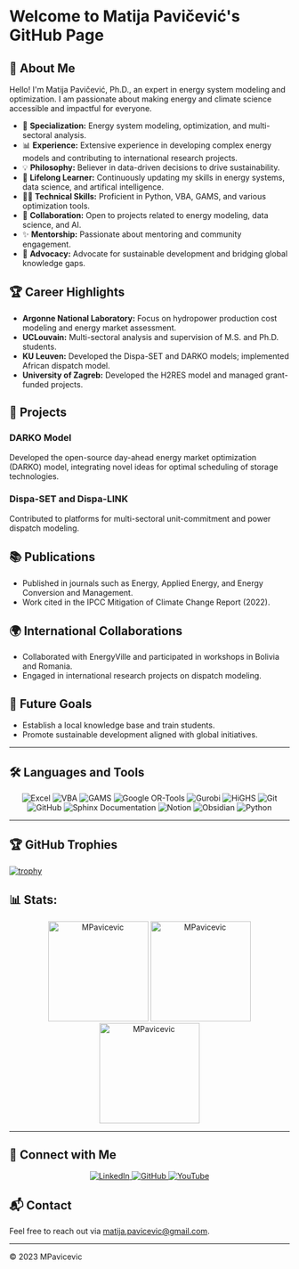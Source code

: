 # Welcome to Matija Pavičević's GitHub Page

## 💫 About Me
Hello! I'm Matija Pavičević, Ph.D., an expert in energy system modeling and optimization. I am passionate about making energy and climate science accessible and impactful for everyone.

- 🔬 **Specialization:** Energy system modeling, optimization, and multi-sectoral analysis.
- 📊 **Experience:** Extensive experience in developing complex energy models and contributing to international research projects.
- 💡 **Philosophy:** Believer in data-driven decisions to drive sustainability.
- 🌱 **Lifelong Learner:** Continuously updating my skills in energy systems, data science, and artifical intelligence.
- 👨‍💻 **Technical Skills:** Proficient in Python, VBA, GAMS, and various optimization tools.
- 🤝 **Collaboration:** Open to projects related to energy modeling, data science, and AI.
- ✨ **Mentorship:** Passionate about mentoring and community engagement.
- 💪 **Advocacy:** Advocate for sustainable development and bridging global knowledge gaps.

## 🏆 Career Highlights
- **Argonne National Laboratory:** Focus on hydropower production cost modeling and energy market assessment.
- **UCLouvain:** Multi-sectoral analysis and supervision of M.S. and Ph.D. students.
- **KU Leuven:** Developed the Dispa-SET and DARKO models; implemented African dispatch model.
- **University of Zagreb:** Developed the H2RES model and managed grant-funded projects.

## 🚀 Projects
### DARKO Model
Developed the open-source day-ahead energy market optimization (DARKO) model, integrating novel ideas for optimal scheduling of storage technologies.

### Dispa-SET and Dispa-LINK
Contributed to platforms for multi-sectoral unit-commitment and power dispatch modeling.

## 📚 Publications
- Published in journals such as Energy, Applied Energy, and Energy Conversion and Management.
- Work cited in the IPCC Mitigation of Climate Change Report (2022).

## 🌍 International Collaborations
- Collaborated with EnergyVille and participated in workshops in Bolivia and Romania.
- Engaged in international research projects on dispatch modeling.

## 🎯 Future Goals
- Establish a local knowledge base and train students.
- Promote sustainable development aligned with global initiatives.

---

## 🛠️ Languages and Tools
<div align="center">
  <img src="https://img.shields.io/badge/Excel-217346?style=for-the-badge&logo=microsoft-excel&logoColor=white" alt="Excel"/>
  <img src="https://img.shields.io/badge/VBA-217346?style=for-the-badge&logo=microsoft&logoColor=white" alt="VBA"/>
  <img src="https://img.shields.io/badge/GAMS-00599C?style=for-the-badge&logo=data:image/png;base64,iVBORw0KGgoAAAANSUhEUgAAABAAAAAQCAYAAAAf8/9hAAAACXBIWXMAAAsTAAALEwEAmpwYAAAAIGNIUk0AAHomAACAgwAA+gAAIDoAAK4AAEwAAAEpACoXGZgAAAAHdElNRQfmCw0QKQ0hW8YjAAAAI0lEQVQoz2NgGAWjYBSMglEwCkSxFpKJqYGBgWJRo2BgaGJQAAAwA+uQWf7AAAAABJRU5ErkJggg==" alt="GAMS"/>
  <img src="https://img.shields.io/badge/Google%20OR--Tools-4285F4?style=for-the-badge&logo=google&logoColor=white" alt="Google OR-Tools"/>
  <img src="https://img.shields.io/badge/Gurobi-FF6C37?style=for-the-badge&logo=data:image/png;base64,iVBORw0KGgoAAAANSUhEUgAAABAAAAAQCAYAAAAf8/9hAAAACXBIWXMAAAsTAAALEwEAmpwYAAAAIGNIUk0AAHomAACAgwAA+gAAIDoAAK4AAEwAAAEpACoXGZgAAAAHdElNRQfmCw0QKQ0hW8YjAAAAI0lEQVQoz2NgGAWjYBSMglEwCkSxFpKJqYGBgWJRo2BgaGJQAAAwA+uQWf7AAAAABJRU5ErkJggg==" alt="Gurobi"/>
  <img src="https://img.shields.io/badge/HiGHS-FF6C37?style=for-the-badge&logo=data:image/png;base64,iVBORw0KGgoAAAANSUhEUgAAABAAAAAQCAYAAAAf8/9hAAAACXBIWXMAAAsTAAALEwEAmpwYAAAAIGNIUk0AAHomAACAgwAA+gAAIDoAAK4AAEwAAAEpACoXGZgAAAAHdElNRQfmCw0QKQ0hW8YjAAAAI0lEQVQoz2NgGAWjYBSMglEwCkSxFpKJqYGBgWJRo2BgaGJQAAAwA+uQWf7AAAAABJRU5ErkJggg==" alt="HiGHS"/>
  <img src="https://img.shields.io/badge/Git-F05032?style=for-the-badge&logo=git&logoColor=white" alt="Git"/>
  <img src="https://img.shields.io/badge/GitHub-181717?style=for-the-badge&logo=github&logoColor=white" alt="GitHub"/>
  <img src="https://img.shields.io/badge/Sphinx-3F528E?style=for-the-badge&logo=sphinx&logoColor=white" alt="Sphinx Documentation"/>
  <img src="https://img.shields.io/badge/Notion-000000?style=for-the-badge&logo=notion&logoColor=white" alt="Notion"/>
  <img src="https://img.shields.io/badge/Obsidian-483699?style=for-the-badge&logo=obsidian&logoColor=white" alt="Obsidian"/>
  <img src="https://img.shields.io/badge/Python-3776AB?style=for-the-badge&logo=python&logoColor=white" alt="Python"/>
  <!-- Add more badges as needed -->
</div>

---

## 🏆 GitHub Trophies
[![trophy](https://github-profile-trophy.vercel.app/?username=MPavicevic&theme=onedark)](https://github.com/ryo-ma/github-profile-trophy)

## 📊 Stats:
<div align="center">
  <img height="180em" src="https://github-readme-stats.vercel.app/api/top-langs/?username=MPavicevic&layout=compact&theme=cobalt" alt="MPavicevic" />
  <img height="180em" src="https://github-readme-stats.vercel.app/api?username=MPavicevic&show_icons=true&locale=en&theme=cobalt" alt="MPavicevic" />
  <img height="180em" src="https://github-readme-streak-stats.herokuapp.com/?user=MPavicevic&theme=cobalt" alt="MPavicevic" />
</div>

---

## 🌟 Connect with Me
<div align="center">
  <a href="https://www.linkedin.com/in/mpavicevic/" target="_blank">
    <img src="https://img.shields.io/badge/LinkedIn-0A66C2?style=for-the-badge&logo=linkedin&logoColor=white" alt="LinkedIn" />
  </a>
  <a href="https://github.com/MPavicevic" target="_blank">
    <img src="https://img.shields.io/badge/GitHub-181717?style=for-the-badge&logo=github&logoColor=white" alt="GitHub" />
  </a>
  <a href="https://www.youtube.com/@Mqaic" target="_blank">
    <img src="https://img.shields.io/badge/YouTube-FF0000?style=for-the-badge&logo=youtube&logoColor=white" alt="YouTube" />
  </a>
</div>

## 📬 Contact
Feel free to reach out via [matija.pavicevic@gmail.com](mailto:matija.pavicevic@gmail.com).

---

&copy; 2023 MPavicevic
